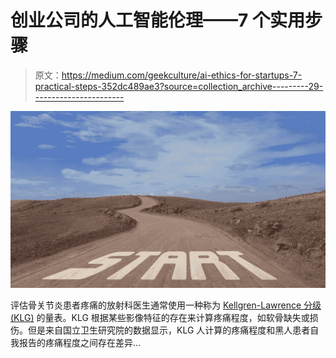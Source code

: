 # 创业公司的人工智能伦理——7 个实用步骤

> 原文：<https://medium.com/geekculture/ai-ethics-for-startups-7-practical-steps-352dc489ae3?source=collection_archive---------29----------------------->

![](img/542827684f53d039ce17a4b5025e1788.png)

评估骨关节炎患者疼痛的放射科医生通常使用一种称为 [Kellgren-Lawrence 分级(KLG)](https://radiopaedia.org/articles/kellgren-and-lawrence-system-for-classification-of-osteoarthritis?lang=us) 的量表。KLG 根据某些影像特征的存在来计算疼痛程度，如软骨缺失或损伤。但是来自国立卫生研究院的数据显示，KLG 人计算的疼痛程度和黑人患者自我报告的疼痛程度之间存在差异…
